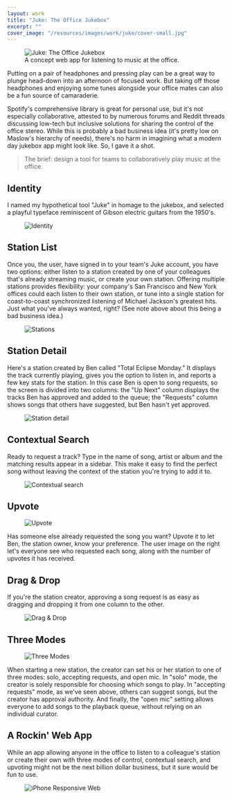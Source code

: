 ```yaml
---
layout: work
title: "Juke: The Office Jukebox"
excerpt: ""
cover_image: "/resources/images/work/juke/cover-small.jpg"
---
```


<figure class="large">
	<img src="/resources/images/work/juke/1-overview.jpg" alt="Juke: The Office Jukebox" />
	<figcaption>A concept web app for listening to music at the office.</figcaption>
</figure>

Putting on a pair of headphones and pressing play can be a great way to plunge head-down into an afternoon of focused work. But taking off those headphones and enjoying some tunes alongside your office mates can also be a fun source of camaraderie.

Spotify's comprehensive library is great for personal use, but it's not especially collaborative, attested to by numerous forums and Reddit threads discussing low-tech but inclusive solutions for sharing the control of the office stereo. While this is probably a bad business idea (it's pretty low on Maslow's hierarchy of needs), there's no harm in imagining what a modern day jukebox app might look like. So, I gave it a shot.

> The brief: design a tool for teams to collaboratively play music at the office.


## Identity

I named my hypothetical tool "Juke" in homage to the jukebox, and selected a playful typeface reminiscent of Gibson electric guitars from the 1950's.

<figure class="medium">
  <img src="/resources/images/work/juke/identity.png" alt="Identity" />
</figure>


## Station List

Once you, the user, have signed in to your team's Juke account, you have two options: either listen to a station created by one of your colleagues that's already streaming music, or create your own station. Offering multiple stations provides flexibility: your company's San Francisco and New York offices could each listen to their own station, or tune into a single station for coast-to-coast synchronized listening of Michael Jackson's greatest hits. Just what you've always wanted, right? (See note above about this being a bad business idea.)

<figure class="large">
	<img src="/resources/images/work/juke/2-stations.jpg" alt="Stations" />
</figure>


## Station Detail

Here's a station created by Ben called "Total Eclipse Monday." It displays the track currently playing, gives you the option to listen in, and reports a few key stats for the station. In this case Ben is open to song requests, so the screen is divided into two columns: the "Up Next" column displays the tracks Ben has approved and added to the queue; the "Requests" column shows songs that others have suggested, but Ben hasn't yet approved.


<figure class="medium">
	<img src="/resources/images/work/juke/3-station-detail.jpg" alt="Station detail" />
</figure>


## Contextual Search

Ready to request a track? Type in the name of song, artist or album and the matching results appear in a sidebar. This make it easy to find the perfect song without leaving the context of the station you're trying to add it to.

<figure class="large">
	<img src="/resources/images/work/juke/4-search.jpg" alt="Contextual search" />
</figure>


## Upvote

<figure class="small">
  <img src="/resources/images/work/juke/5-upvote.jpg" alt="Upvote" />
</figure>

Has someone else already requested the song you want? Upvote it to let Ben, the station owner, know your preference. The user image on the right let's everyone see who requested each song, along with the number of upvotes it has received.


## Drag & Drop

If you're the station creator, approving a song request is as easy as dragging and dropping it from one column to the other.

<figure class="medium">
  <img src="/resources/images/work/juke/6-dragdrop.png" alt="Drag & Drop" />
</figure>


## Three Modes

<figure class="small">
  <img src="/resources/images/work/juke/7-modes.png" alt="Three Modes" />
</figure>

When starting a new station, the creator can set his or her station to one of three modes: solo, accepting requests, and open mic. In "solo" mode, the creator is solely responsible for choosing which songs to play. In "accepting requests" mode, as we've seen above, others can suggest songs, but the creator has approval authority. And finally, the "open mic" setting allows everyone to add songs to the playback queue, without relying on an individual curator. 


## A Rockin' Web App

While an app allowing anyone in the office to listen to a colleague's station or create their own with three modes of control, contextual search, and upvoting might not be the next billion dollar business, but it sure would be fun to use.


<figure class="medium">
  <img src="/resources/images/work/juke/8-iphone.jpg" alt="iPhone Responsive Web" />
</figure>
